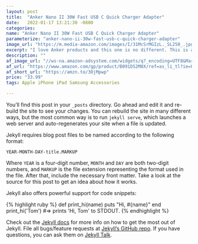```yaml
---
layout: post
title:  "Anker Nano II 30W Fast USB C Quick Charger Adapter"
date:   2022-01-17 13:21:30 -0800
categories: 
name: "Anker Nano II 30W Fast USB C Quick Charger Adapter"
parameterize: "anker-nano-ii-30w-fast-usb-c-quick-charger-adapter"
image_url: "https://m.media-amazon.com/images/I/31McSrMGIzL._SL250_.jpg"
excerpt: "I love Anker products and this one is no different. This is a new updated version of an older model. This was has a much smaller profile. This is my travel charger and I never go anywhere without it, this is a rapid charger I use for my iPhone 13 pro max."
description: ""
af_image_url: "//ws-na.amazon-adsystem.com/widgets/q?_encoding=UTF8&MarketPlace=US&ASIN=B091DS2M8X&ServiceVersion=20070822&ID=AsinImage&WS=1&Format=_SL160_&tag=shouldbuy0b-20"
af_url: "https://www.amazon.com/gp/product/B091DS2M8X/ref=as_li_tl?ie=UTF8&camp=1789&creative=9325&creativeASIN=B091DS2M8X&linkCode=as2&tag=shouldbuy0b-20&linkId=e0dd785647cd6da7e224318976edfbe4"
af_short_url: "https://amzn.to/30jMpwp"
price: "33.99"
tags: Apple iPhone iPad Samsung Accessories

---
```

You’ll find this post in your `_posts` directory. Go ahead and edit it and re-build the site to see your changes. You can rebuild the site in many different ways, but the most common way is to run `jekyll serve`, which launches a web server and auto-regenerates your site when a file is updated.

Jekyll requires blog post files to be named according to the following format:

`YEAR-MONTH-DAY-title.MARKUP`

Where `YEAR` is a four-digit number, `MONTH` and `DAY` are both two-digit numbers, and `MARKUP` is the file extension representing the format used in the file. After that, include the necessary front matter. Take a look at the source for this post to get an idea about how it works.

Jekyll also offers powerful support for code snippets:

{% highlight ruby %}
def print_hi(name)
  puts "Hi, #{name}"
end
print_hi('Tom')
#=> prints 'Hi, Tom' to STDOUT.
{% endhighlight %}

Check out the [Jekyll docs][jekyll-docs] for more info on how to get the most out of Jekyll. File all bugs/feature requests at [Jekyll’s GitHub repo][jekyll-gh]. If you have questions, you can ask them on [Jekyll Talk][jekyll-talk].

[jekyll-docs]: https://jekyllrb.com/docs/home
[jekyll-gh]:   https://github.com/jekyll/jekyll
[jekyll-talk]: https://talk.jekyllrb.com/
